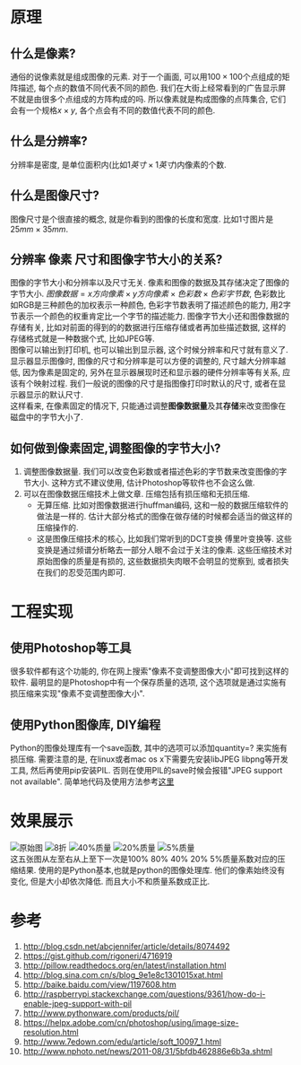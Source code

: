# 原理

## 什么是像素?
通俗的说像素就是组成图像的元素. 对于一个画面, 可以用$100\times 100$个点组成的矩阵描述, 每个点的数值不同代表不同的颜色. 我们在大街上经常看到的广告显示屏不就是由很多个点组成的方阵构成的吗. 所以像素就是构成图像的点阵集合, 它们会有一个规格$x\times y$, 各个点会有不同的数值代表不同的颜色.

## 什么是分辨率?
分辨率是密度, 是单位面积内(比如$1英寸\times 1英寸$)内像素的个数. 

## 什么是图像尺寸?
图像尺寸是个很直接的概念, 就是你看到的图像的长度和宽度. 比如1寸图片是$25mm\times 35mm$.

## 分辨率 像素 尺寸和图像字节大小的关系?
图像的字节大小和分辨率以及尺寸无关. 像素和图像的数据及其存储决定了图像的字节大小. $图像数据=x方向像素\times y方向像素\times 色彩数\times 色彩字节数$, 色彩数比如RGB是三种颜色的加权表示一种颜色, 色彩字节数表明了描述颜色的能力, 用2字节表示一个颜色的权重肯定比一个字节的描述能力. 图像字节大小还和图像数据的存储有关, 比如对前面的得到的的数据进行压缩存储或者再加些描述数据, 这样的存储格式就是一种数据个式, 比如JPEG等.   
图像可以输出到打印机, 也可以输出到显示器, 这个时候分辨率和尺寸就有意义了. 显示器显示图像时, 图像的尺寸和分辨率是可以方便的调整的, 尺寸越大分辨率越低, 因为像素是固定的, 另外在显示器展现时还和显示器的硬件分辨率等有关系, 应该有个映射过程. 我们一般说的图像的尺寸是指图像打印时默认的尺寸, 或者在显示器显示的默认尺寸.  
这样看来, 在像素固定的情况下, 只能通过调整**图像数据量**及其**存储**来改变图像在磁盘中的字节大小了.

## 如何做到像素固定,调整图像的字节大小?
1. 调整图像数据量. 我们可以改变色彩数或者描述色彩的字节数来改变图像的字节大小. 这种方式不建议使用, 估计Photoshop等软件也不会这么做.
2. 可以在图像数据压缩技术上做文章. 压缩包括有损压缩和无损压缩.
    + 无算压缩. 比如对图像数据进行huffman编码, 这和一般的数据压缩软件的做法是一样的. 估计大部分格式的图像在做存储的时候都会适当的做这样的压缩操作的.
    + 这是图像压缩技术的核心, 比如我们常听到的DCT变换 傅里叶变换等. 这些变换是通过频谱分析略去一部分人眼不会过于关注的像素. 这些压缩技术对原始图像的质量是有损的, 这些数据损失肉眼不会明显的觉察到, 或者损失在我们的忍受范围内即可.

# 工程实现

## 使用Photoshop等工具
很多软件都有这个功能的, 你在网上搜索"像素不变调整图像大小"即可找到这样的软件. 最明显的是Photoshop中有一个保存质量的选项, 这个选项就是通过实施有损压缩来实现"像素不变调整图像大小".

## 使用Python图像库, DIY编程
Python的图像处理库有一个save函数, 其中的选项可以添加quantity=? 来实施有损压缩.
需要注意的是, 在linux或者mac os x下需要先安装libJPEG libpng等开发工具, 然后再使用pip安装PIL. 否则在使用PIL的save时候会报错"JPEG support not available".
简单地代码及使用方法参考[这里](https://github.com/ambjlon/image_process_fixedpix)

# 效果展示
![原始图](/bstatic/blog_pic/python_pixel_100.jpg "原始图")
![8折](/bstatic/blog_pic/python_pixel_80.jpg "80%质量")
![](/bstatic/blog_pic/python_pixel_40.jpg "40%质量")
![](/bstatic/blog_pic/python_pixel_20.jpg "20%质量")
![](/bstatic/blog_pic/python_pixel_5.jpg "5%质量")  
这五张图从左至右从上至下一次是100% 80% 40% 20% 5%质量系数对应的压缩结果. 使用的是Python基本,也就是python的图像处理库. 他们的像素始终没有变化, 但是大小却依次降低. 而且大小不和质量系数成正比.

# 参考
1. http://blog.csdn.net/abcjennifer/article/details/8074492
2. https://gist.github.com/rigoneri/4716919
3. http://pillow.readthedocs.org/en/latest/installation.html
4. http://blog.sina.com.cn/s/blog_9e1e8c1301015xat.html
5. http://baike.baidu.com/view/1197608.htm
6. http://raspberrypi.stackexchange.com/questions/9361/how-do-i-enable-jpeg-support-with-pil
7. http://www.pythonware.com/products/pil/
8. https://helpx.adobe.com/cn/photoshop/using/image-size-resolution.html
9. http://www.7edown.com/edu/article/soft_10097_1.html
10. http://www.nphoto.net/news/2011-08/31/5bfdb462886e6b3a.shtml
